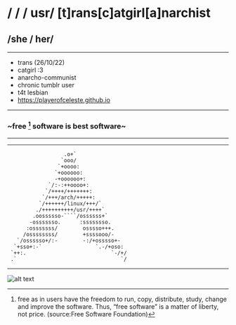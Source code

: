 # / / /  usr/ **[t]rans[c]atgirl[a]narchist**
## /she  /  her/  
----
- trans (26/10/22)
- catgirl :3 
- anarcho-communist
- chronic tumblr user
- t4t lesbian
- https://playerofceleste.github.io
----
### \~free [^note] software is best software\~
----
----
```
                  .o+`
                 `ooo/
                `+oooo:
               `+oooooo:
               -+oooooo+:
             `/:-:++oooo+:
            `/++++/+++++++:
           `/+++/arch/+++++:
          `/++++++/linux/+++/`            
         ./++++++++++/usr/++++`           
        .oossssso-````/ossssss+`          
       -osssssso.      :ssssssso.
      :osssssss/        osssso+++.
     /ossssssss/        +ssssooo/-
   `/ossssso+/:-        -:/+osssso+-
  `+sso+:-`                 `.-/+oso:
 `++:.                           `-/+/
 .`                                 `/
```
----
![alt text](https://static.fsf.org/fsforg/graphics/windows-infographic_share.png "Close Windows. Open doors.")
[^note]: free as in users have the freedom to run, copy, distribute, study, change and improve the software. Thus, “free software” is a matter of liberty, not price. (source:Free Software Foundation)
